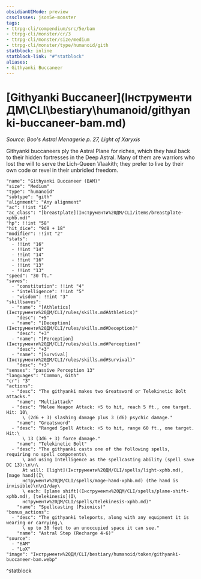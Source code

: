 ```yaml
---
obsidianUIMode: preview
cssclasses: json5e-monster
tags:
- ttrpg-cli/compendium/src/5e/bam
- ttrpg-cli/monster/cr/3
- ttrpg-cli/monster/size/medium
- ttrpg-cli/monster/type/humanoid/gith
statblock: inline
statblock-link: "#^statblock"
aliases:
- Githyanki Buccaneer
---
```

# [Githyanki Buccaneer](Інструменти ДМ\CLI\bestiary\humanoid/githyanki-buccaneer-bam.md)
*Source: Boo's Astral Menagerie p. 27, Light of Xaryxis*  

Githyanki buccaneers ply the Astral Plane for riches, which they haul back to their hidden fortresses in the Deep Astral. Many of them are warriors who lost the will to serve the Lich-Queen Vlaakith; they prefer to live by their own code or revel in their unbridled freedom.

```statblock
"name": "Githyanki Buccaneer (BAM)"
"size": "Medium"
"type": "humanoid"
"subtype": "gith"
"alignment": "Any alignment"
"ac": !!int "16"
"ac_class": "[breastplate](Інструменти%20ДМ/CLI/items/breastplate-xphb.md)"
"hp": !!int "58"
"hit_dice": "9d8 + 18"
"modifier": !!int "2"
"stats":
  - !!int "16"
  - !!int "14"
  - !!int "14"
  - !!int "16"
  - !!int "13"
  - !!int "13"
"speed": "30 ft."
"saves":
  - "constitution": !!int "4"
  - "intelligence": !!int "5"
  - "wisdom": !!int "3"
"skillsaves":
  - "name": "[Athletics](Інструменти%20ДМ/CLI/rules/skills.md#Athletics)"
    "desc": "+5"
  - "name": "[Deception](Інструменти%20ДМ/CLI/rules/skills.md#Deception)"
    "desc": "+3"
  - "name": "[Perception](Інструменти%20ДМ/CLI/rules/skills.md#Perception)"
    "desc": "+3"
  - "name": "[Survival](Інструменти%20ДМ/CLI/rules/skills.md#Survival)"
    "desc": "+3"
"senses": "passive Perception 13"
"languages": "Common, Gith"
"cr": "3"
"actions":
  - "desc": "The githyanki makes two Greatsword or Telekinetic Bolt attacks."
    "name": "Multiattack"
  - "desc": "Melee Weapon Attack: +5 to hit, reach 5 ft., one target. Hit: 10\
      \ (2d6 + 3) slashing damage plus 3 (d6) psychic damage."
    "name": "Greatsword"
  - "desc": "Ranged Spell Attack: +5 to hit, range 60 ft., one target. Hit:\
      \ 13 (3d6 + 3) force damage."
    "name": "Telekinetic Bolt"
  - "desc": "The githyanki casts one of the following spells, requiring no spell components\
      \ and using Intelligence as the spellcasting ability (spell save DC 13):\n\n\
      At will: [light](Інструменти%20ДМ/CLI/spells/light-xphb.md), [mage hand](І\
      нструменти%20ДМ/CLI/spells/mage-hand-xphb.md) (the hand is invisible)\n\n1/day\
      \ each: [plane shift](Інструменти%20ДМ/CLI/spells/plane-shift-xphb.md), [telekinesis](І\
      нструменти%20ДМ/CLI/spells/telekinesis-xphb.md)"
    "name": "Spellcasting (Psionics)"
"bonus_actions":
  - "desc": "The githyanki teleports, along with any equipment it is wearing or carrying,\
      \ up to 30 feet to an unoccupied space it can see."
    "name": "Astral Step (Recharge 4-6)"
"source":
  - "BAM"
  - "LoX"
"image": "Інструменти%20ДМ/CLI/bestiary/humanoid/token/githyanki-buccaneer-bam.webp"
```
^statblock
